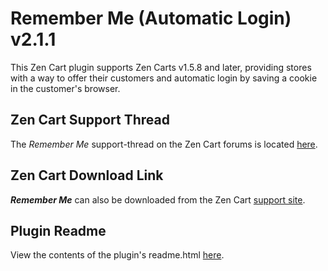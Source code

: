 # Remember Me (Automatic Login) v2.1.1

This Zen Cart plugin supports Zen Carts v1.5.8 and later, providing stores with a way to offer their customers and automatic login by saving a cookie in the customer's browser.

## Zen Cart Support Thread

The *Remember Me* support-thread on the Zen Cart forums is located [here](https://www.zen-cart.com/showthread.php?57982-Is-a-Permanent-Login-(Auto-Login)-Possible).

## Zen Cart Download Link

***Remember Me*** can also be downloaded from the Zen Cart [support site](https://www.zen-cart.com/downloads.php?do=file&id=332).

## Plugin Readme

View the contents of the plugin's readme.html [here](https://htmlpreview.github.io/?https://github.com/lat9/remember_me/blob/master/readme.html).
